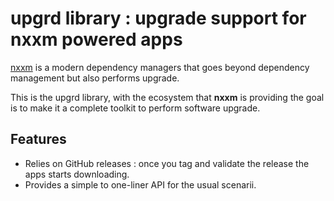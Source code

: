 # upgrd library : upgrade support for nxxm powered apps

[nxxm](https://nxxm.github.io/) is a modern dependency managers that goes beyond dependency management but also performs upgrade.

This is the upgrd library, with the ecosystem that **nxxm** is providing the goal is to make it a complete toolkit to perform software upgrade.

## Features
  - Relies on GitHub releases : once you tag and validate the release the apps starts downloading.
  - Provides a simple to one-liner API for the usual scenarii. 


